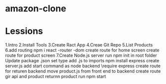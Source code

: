 # amazon-clone

# Lessions

1.Intro
2.Install Tools
3.Create Ract App
4.Creae Git Repo
5.List Products
6.add routing
npm i react -router -dom
create route for home screen
create route for product screen
7.Create Node.js server
run npm init in root folder
Update package .json set type
add .js to imports
npm install express
create server.js
add start command as node backend \require express
create route for returen backend
move product.js from front end to backend
create route gir api and product
returnn product
run npm start
